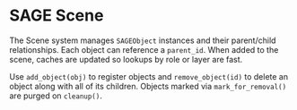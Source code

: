 # SAGE Scene

The Scene system manages `SAGEObject` instances and their parent/child
relationships. Each object can reference a `parent_id`. When added to the
scene, caches are updated so lookups by role or layer are fast.

Use `add_object(obj)` to register objects and `remove_object(id)` to delete an
object along with all of its children. Objects marked via `mark_for_removal()`
are purged on `cleanup()`.
